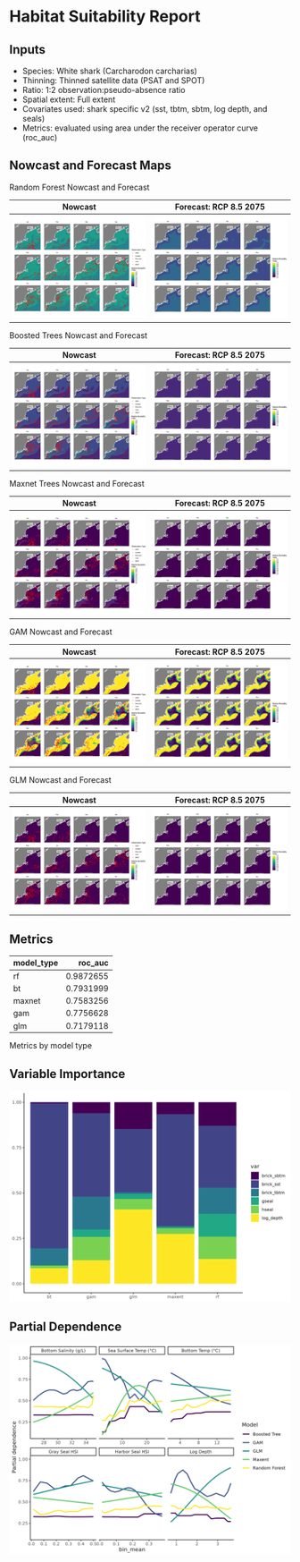 Habitat Suitability Report
================

## Inputs

- Species: White shark (Carcharodon carcharias)
- Thinning: Thinned satellite data (PSAT and SPOT)
- Ratio: 1:2 observation:pseudo-absence ratio
- Spatial extent: Full extent
- Covariates used: shark specific v2 (sst, tbtm, sbtm, log depth, and
  seals)
- Metrics: evaluated using area under the receiver operator curve
  (roc_auc)

## Nowcast and Forecast Maps

Random Forest Nowcast and Forecast

| Nowcast | Forecast: RCP 8.5 2075 |
|:--:|:--:|
| ![](../../../../tidy_reports/versions/c21/000710/c21.000710.01_12_rf_compiled_casts.png) | ![](../../../../tidy_reports/versions/c21/000714/c21.000714.01_12_rf_compiled_casts.png) |

Boosted Trees Nowcast and Forecast

| Nowcast | Forecast: RCP 8.5 2075 |
|:--:|:--:|
| ![](../../../../tidy_reports/versions/c21/000710/c21.000710.01_12_bt_compiled_casts.png) | ![](../../../../tidy_reports/versions/c21/000714/c21.000714.01_12_bt_compiled_casts.png) |

Maxnet Trees Nowcast and Forecast

| Nowcast | Forecast: RCP 8.5 2075 |
|:--:|:--:|
| ![](../../../../tidy_reports/versions/c21/000710/c21.000710.01_12_maxent_compiled_casts.png) | ![](../../../../tidy_reports/versions/c21/000714/c21.000714.01_12_maxent_compiled_casts.png) |

GAM Nowcast and Forecast

| Nowcast | Forecast: RCP 8.5 2075 |
|:--:|:--:|
| ![](../../../../tidy_reports/versions/c21/000710/c21.000710.01_12_gam_compiled_casts.png) | ![](../../../../tidy_reports/versions/c21/000714/c21.000714.01_12_gam_compiled_casts.png) |

GLM Nowcast and Forecast

| Nowcast | Forecast: RCP 8.5 2075 |
|:--:|:--:|
| ![](../../../../tidy_reports/versions/c21/000710/c21.000710.01_12_glm_compiled_casts.png) | ![](../../../../tidy_reports/versions/c21/000714/c21.000714.01_12_glm_compiled_casts.png) |

## Metrics

| model_type |   roc_auc |
|:-----------|----------:|
| rf         | 0.9872655 |
| bt         | 0.7931999 |
| maxnet     | 0.7583256 |
| gam        | 0.7756628 |
| glm        | 0.7179118 |

Metrics by model type

## Variable Importance

![](m21.00071_tidy_compiled_files/figure-gfm/variable_importance-1.png)

## Partial Dependence

![](m21.00071_tidy_compiled_files/figure-gfm/partial_dependence-1.png)
